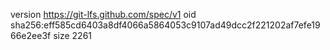 version https://git-lfs.github.com/spec/v1
oid sha256:eff585cd6403a8df4066a5864053c9107ad49dcc2f221202af7efe1966e2ee3f
size 2261
